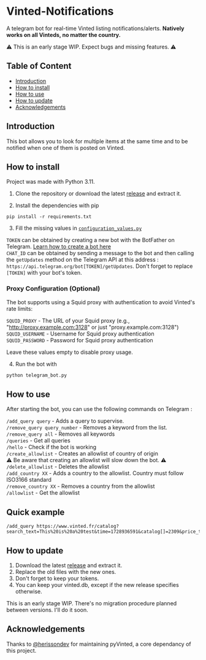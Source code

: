 # Vinted-Notifications

A telegram bot for real-time Vinted listing notifications/alerts. **Natively works on all Vinteds, no matter the country.**


⚠️ This is an early stage WIP. Expect bugs and missing features. ⚠️

## Table of Content

- [Introduction](#Introduction)
- [How to install](#How-to-install)
- [How to use](#How-to-Use)
- [How to update](#How-to-update)
- [Acknowledgements](#Acknowledgements)

## Introduction

This bot allows you to look for multiple items at the same time and to be notified when one of them is posted on Vinted.

## How to install

Project was made with Python 3.11.

1. Clone the repository or download the latest [release](https://github.com/Fuyucch1/Vinted-Notifications/releases/latest) and extract it.

2. Install the dependencies with pip

```
pip install -r requirements.txt
```

3. Fill the missing values in [`configuration_values.py`](configuration_values.py)

`TOKEN` can be obtained by creating a new bot with the BotFather on Telegram. [Learn how to create a bot here](https://core.telegram.org/bots/tutorial)\
`CHAT_ID` can be obtained by sending a message to the bot and then calling the `getUpdates` method on the Telegram API at this address :
```https://api.telegram.org/bot[TOKEN]/getUpdates```. Don't forget to replace `[TOKEN]` with your bot's token.

### Proxy Configuration (Optional)

The bot supports using a Squid proxy with authentication to avoid Vinted's rate limits:

`SQUID_PROXY` - The URL of your Squid proxy (e.g., "http://proxy.example.com:3128" or just "proxy.example.com:3128")\
`SQUID_USERNAME` - Username for Squid proxy authentication\
`SQUID_PASSWORD` - Password for Squid proxy authentication

Leave these values empty to disable proxy usage.

4. Run the bot with

```py
python telegram_bot.py
```

## How to use

After starting the bot, you can use the following commands on Telegram :

`/add_query query` - Adds a query to supervise.\
`/remove_query query_number` - Removes a keyword from the list.\
`/remove_query all` - Removes all keywords\
`/queries` - Get all queries\
`/hello` - Check if the bot is working\
`/create_allowlist` - Creates an allowlist of country of origin\
⚠️ Be aware that creating an allowlist will slow down the bot. ⚠️\
`/delete_allowlist` - Deletes the allowlist\
`/add_country XX` - Adds a country to the allowlist. Country must follow ISO3166 standard\
`/remove_country XX` - Removes a country from the allowlist\
`/allowlist` - Get the allowlist

## Quick example

```
/add_query https://www.vinted.fr/catalog?search_text=This%20is%20a%20test&time=1728936591&catalog[]=2309&price_to=150&currency=EUR&price_from=20&page=1
```

## How to update

1. Download the latest [release](https://github.com/Fuyucch1/Vinted-Notifications/releases/latest) and extract it.
2. Replace the old files with the new ones.
3. Don't forget to keep your tokens.
4. You can keep your vinted.db, except if the new release specifies otherwise.

This is an early stage WIP. There's no migration procedure planned between versions. I'll do it soon.

## Acknowledgements

Thanks to [@herissondev](https://github.com/herissondev) for maintaining pyVinted, a core dependancy of this project.
